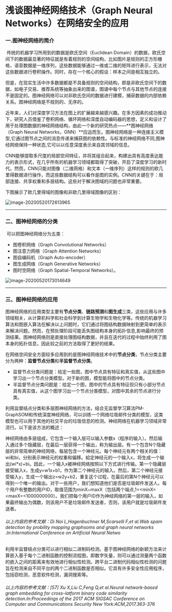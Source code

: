 # 浅谈图神经网络技术（Graph Neural Networks）在网络安全的应用

### 一.图神经网络的简介

​        传统的机器学习所用到的数据是欧氏空间（Euclidean Domain）的数据，欧氏空间下的数据最显著的特征就是有着规则的空间结构，比如图片是规则的正方形栅格，语音数据是一维序列，这些数据能够通过一维或二维的矩阵进行表示，无法对这些数据进行卷积操作。同时，存在一个核心的假设：样本之间是相互独立的。

​        但是，在现实生活中许多数据都是不具备规则的空间结构，即是非欧氏空间下的数据，如电子交易、推荐系统等抽象出来的图谱，图谱中每个节点与其他节点的连接不是固定的。图神经网络可以对非欧氏空间的数据进行建模，捕获数据的内部依赖关系。图神经网络是不规则的、无序的。      

​        近年来，人们对深度学习方法在图上的扩展越来越感兴趣。在多方因素的成功推动下，研究人员借鉴了卷积网络、循环网络和深度自动编码器的思想，定义和设计了用于处理图数据的神经网络结构，由此一个新的研究热点——**图神经网络（Graph Neural Networks，GNN）**应运而生。图神经网络是一种连接主义模型,它通过图节点之间的消息传递来捕获图的依赖性。与标准的神经网络不同,图神经网络保持一种状态,它可以以任意深度表示来自其邻域的信息。

CNN能够提取多尺度的局部空间特征，并将其组合起来，构建出具有高度表达能力的表示形式，在几乎所有的机器学习领域都取得了突破，开启了深度学习的新时代。然而，CNN只能对图像（二维网格）和文本（一维序列）这样的规则的欧几里得数据进行操作，而这些数据结构可以看作是图的实例。CNN的关键在于：局部连接、共享权重和多层结构。这些对于解决图域的问题也非常重要。

下图展示了欧几里得域的图像和非欧几里得域图像的区别：

![image-20200520172613965](C:\Users\Administrator\AppData\Roaming\Typora\typora-user-images\image-20200520172613965.png)

------

### 二、图神经网络的分类

​        可以把图神经网络分为五类：

- 图卷积网络（Graph Convolutional Networks）
- 图注意力网络（Graph Attention Networks）
- 图自编码机（Graph Auto-encoder）
- 图生成网络（Graph Generative Networks）
- 图时空网络（Graph Spatial-Temporal Networks）。

![image-20200520173014649](C:\Users\Administrator\AppData\Roaming\Typora\typora-user-images\image-20200520173014649.png)

------

### 三、图神经网络的应用

​        图神经网络的应用类型主要有**节点分类**、**链路预测**和**图生成**三类，这些应用与许多领域相关，从计算机科学和社会科学到计算生物学和生物化学等。传统的机器学习算法和图嵌入算法在解决以上问题时，它们通过将图结构数据映射到更简单的表示来解决问题。然而，在预处理阶段可能丢失图结构本身的拓扑信息,影响最终的预测结果。图神经网络则是直接处理图结构数据，并且在迭代的过程中始终利用了图本身的拓扑信息，因此较之前的方法取得了更好的结果。

​        在网络空间安全方面较多应用到的是图神经网络技术中的**节点分类**，节点分类主要分为两种：**监督节点分类**和**半监督节点分类**。

- 监督节点分类问题是：给定一些图，图中节点具有特征和真实值，从这些图中学习出一个节点分类模型。对于新的图，模型能将图中的节点分类。
- 半监督节点分类问题是：给定一个图，图中的节点具有特征但只有小部分节点具有真实值，从这个图学习出一个节点分类模型，对图中其余的节点进行分类。

​        利用监督结点分类和多层图神经网络的方法，结合无监督学习算法PM-GraphSOM和传统深度神经网络，可以训练一个网络垃圾邮件分类的模型，这类模型也可以用于其他的社交平台的垃圾信息的检测。神经网络在机器学习领域非常流行。以下是该方法的概述：

​        神经网络由多层组成，它包含一个输入层可以输入参数x（程序的输入）。然后输入通过多个隐藏层，在最后一层获得一个输出，称为输出层。有一个包含N个隐藏层的非常简单的神经网络，每层包含一个神经元。每个神经元有两个相关的值：wi和bi，分别表示神经元的权重和偏移。給定神经元的一个输入x，将生成一个输出(wi*x)+bi。因此，一个输入x被神经网络按照以下方式进行传输。第一个隐藏层接受输入x，生成y=w1x+b1，作为第二个神经元的输入。然后，第二个神经元接受输入y，生成一个输出z=w2y+b2，重复这个过程，在最后的第N个神经元可以得到一个唯一的输出。对于一些用户，我们想知道他们是否是垃圾邮件发送人。每个用户有整数的用户ID，取值范围为minX~maxX（包括两个端点,1=<minX=<maxX=<1000000000）。我们把每个用户ID作为神经网络的第一层的输入，如果最终输出为偶数，则该用户不是垃圾邮件发送者，否则，该用户就是垃圾邮件发送者。

###### 以上内容的参考文献：Di Noi L,Hagenbuchner M,Scarselli F,et al.Web spam detection by probility mapping graphsoms and graph neural networks .In:International Conference on Artificial Neural Netwo

​        利用半监督结点分类可以进行相似二进制码检测。基于图神经网络的新颖方法来计算嵌入基于每个二进制函数的控制流程图，即数字矢量，则可以通过测量两个函数的嵌入之间的距离来有效地进行相似性检测。跨平台二进制代码相似性检测的问题旨在检测来自不同平台的两个二进制函数是否相似。它具有许多安全性应用程序，包括窃检测，恶意软件检测，漏洞搜索等。

###### 以上内容的参考文献：[57] Xu X,Liu C,Feng Q,et al.Neural network-based graph embedding for cross-latform binary code similarity detection.In:Proceedings of the 2017 ACM SIGSAC Conference on Computer and Communications Security New York:ACM,2017.363-376



